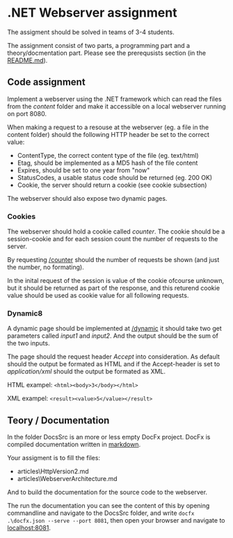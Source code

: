 # .NET Webserver assignment
The assigment should be solved in teams of 3-4 students.

The assignment consist of two parts, a programming part and a theory/docmentation part. Please see the prerequsists section (in the [README.md](README.md)).

## Code assignment

Implement a webserver using the .NET framework which can read the files from the *content* folder and make it accessible on a local webserver running on port 8080.

When making a request to a resouse at the webserver (eg. a file in the content folder) should the following HTTP header be set to the correct value:

* ContentType, the correct content type of the file (eg. text/html)
* Etag, should be implemented as a MD5 hash of the file content
* Expires, should be set to one year from "now"
* StatusCodes, a usable status code should be returned (eg. 200 OK)
* Cookie, the server should return a cookie (see cookie subsection)

The webserver should also expose two dynamic pages.

### Cookies

The webserver should hold a cookie called *counter*. The cookie should be a session-cookie and for each session count the number of requests to the server.

By requesting [/counter](http://localhost:8080/counter) should the number of requests be shown (and just the number, no formating). 

In the inital request of the session is value of the cookie ofcourse unknown, but it should be returned as part of the response, and this returend cookie value should be used as cookie value for all following requests.

### Dynamic8

A dynamic page should be implemented at [/dynamic](http://localhost:8080/dynamic) it should take two get parameters called *input1* and *input2*. And the output should be the sum of the two inputs.

The page should the request header *Accept* into consideration. As default should the output be formated as HTML and if the Accept-header is set to *application/xml* should the output be formated as XML. 

HTML exampel: ```<html><body>3</body></html>```

XML exampel: ```<result><value>5</value></result>```

## Teory / Documentation

In the folder DocsSrc is an more or less empty DocFx project. DocFx is compiled documentation written in [markdown](https://guides.github.com/features/mastering-markdown/).

Your assigment is to fill the files:

* articles\HttpVersion2.md
* articles\WebserverArchitecture.md

And to build the documentation for the source code to the webserver.

The run the documentation you can see the content of this by opening commandline and navigate to the DocsSrc folder, and write ```docfx .\docfx.json --serve --port 8081```, then open your browser and navigate to [localhost:8081](http://localhost:8081).
